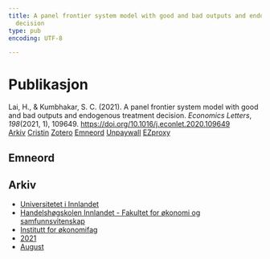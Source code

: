 ```yaml
---
title: A panel frontier system model with good and bad outputs and endogenous treatment
  decision
type: pub
encoding: UTF-8

---
```

<h1>Publikasjon</h1>
<article id="csl-bib-container-4Z7QBTDC" class="csl-bib-container">
  <div class="csl-bib-body"> <div class="csl-entry">Lai, H., &#38; Kumbhakar, S. C. (2021). A panel frontier system model with good and bad outputs and endogenous treatment decision. <i>Economics Letters</i>, <i>198</i>(2021, 1), 109649. <a href="https://doi.org/10.1016/j.econlet.2020.109649">https://doi.org/10.1016/j.econlet.2020.109649</a></div> </div>
  <div class="csl-bib-buttons">
    <a href="#taxonomy-article-4Z7QBTDC" alt="archive" class="csl-bib-button">Arkiv</a>
    <a href="https://app.cristin.no/results/show.jsf?id=1923731" alt="Cristin" class="csl-bib-button">Cristin</a>
    <a href="http://zotero.org/groups/5881554/items/4Z7QBTDC" alt="Zotero" class="csl-bib-button">Zotero</a>
    <a href="#keywords-article-4Z7QBTDC" alt="keywords" class="csl-bib-button">Emneord</a>
    <a href="https://doi.org/10.1016/j.econlet.2020.109649" alt="Unpaywall" class="csl-bib-button">Unpaywall</a>
    <a href="https://doi.org/10.1016/j.econlet.2020.109649" alt="EZproxy" class="csl-bib-button">EZproxy</a>
  </div>
  <div id="csl-bib-meta-container-4Z7QBTDC"></div>
</article>
<div id="csl-bib-meta-4Z7QBTDC" class="csl-bib-meta">
  <article id="keywords-article-4Z7QBTDC" class="keywords-article">
    <h1>Emneord</h1>
    
  </article>
  <article id="taxonomy-article-4Z7QBTDC" class="taxonomy-article">
    <h1>Arkiv</h1>
    <ul>
      <li><a href="{{< params subfolder >}}nn/archive/?key=3DCRN523">Universitetet i Innlandet</a></li>
      <li><a href="{{< params subfolder >}}nn/archive/?key=DU8Q9LN9">Handelshøgskolen Innlandet - Fakultet for økonomi og samfunnsvitenskap</a></li>
      <li><a href="{{< params subfolder >}}nn/archive/?key=3IQA89I8">Institutt for økonomifag</a></li>
      <li><a href="{{< params subfolder >}}nn/archive/?key=39DV3H9E">2021</a></li>
      <li><a href="{{< params subfolder >}}nn/archive/?key=NQGQ73UJ">August</a></li>
    </ul>
  </article>
</div>
